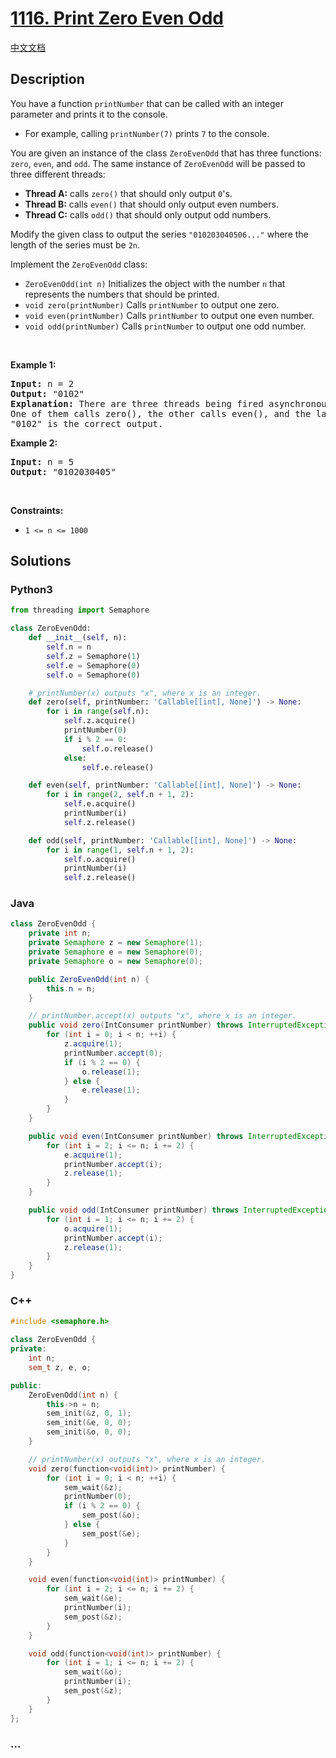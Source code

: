 # [1116. Print Zero Even Odd](https://leetcode.com/problems/print-zero-even-odd)

[中文文档](/solution/1100-1199/1116.Print%20Zero%20Even%20Odd/README.md)

## Description

<p>You have a function <code>printNumber</code> that can be called with an integer parameter and prints it to the console.</p>

<ul>
	<li>For example, calling <code>printNumber(7)</code> prints <code>7</code> to the console.</li>
</ul>

<p>You are given an instance of the class <code>ZeroEvenOdd</code> that has three functions: <code>zero</code>, <code>even</code>, and <code>odd</code>. The same instance of <code>ZeroEvenOdd</code> will be passed to three different threads:</p>

<ul>
	<li><strong>Thread A:</strong> calls <code>zero()</code> that should only output <code>0</code>&#39;s.</li>
	<li><strong>Thread B:</strong> calls <code>even()</code> that should only output even numbers.</li>
	<li><strong>Thread C:</strong> calls <code>odd()</code> that should only output odd numbers.</li>
</ul>

<p>Modify the given class to output the series <code>&quot;010203040506...&quot;</code> where the length of the series must be <code>2n</code>.</p>

<p>Implement the <code>ZeroEvenOdd</code> class:</p>

<ul>
	<li><code>ZeroEvenOdd(int n)</code> Initializes the object with the number <code>n</code> that represents the numbers that should be printed.</li>
	<li><code>void zero(printNumber)</code> Calls <code>printNumber</code> to output one zero.</li>
	<li><code>void even(printNumber)</code> Calls <code>printNumber</code> to output one even number.</li>
	<li><code>void odd(printNumber)</code> Calls <code>printNumber</code> to output one odd number.</li>
</ul>

<p>&nbsp;</p>
<p><strong class="example">Example 1:</strong></p>

<pre>
<strong>Input:</strong> n = 2
<strong>Output:</strong> &quot;0102&quot;
<strong>Explanation:</strong> There are three threads being fired asynchronously.
One of them calls zero(), the other calls even(), and the last one calls odd().
&quot;0102&quot; is the correct output.
</pre>

<p><strong class="example">Example 2:</strong></p>

<pre>
<strong>Input:</strong> n = 5
<strong>Output:</strong> &quot;0102030405&quot;
</pre>

<p>&nbsp;</p>
<p><strong>Constraints:</strong></p>

<ul>
	<li><code>1 &lt;= n &lt;= 1000</code></li>
</ul>

## Solutions

<!-- tabs:start -->

### **Python3**

```python
from threading import Semaphore

class ZeroEvenOdd:
    def __init__(self, n):
        self.n = n
        self.z = Semaphore(1)
        self.e = Semaphore(0)
        self.o = Semaphore(0)

	# printNumber(x) outputs "x", where x is an integer.
    def zero(self, printNumber: 'Callable[[int], None]') -> None:
        for i in range(self.n):
            self.z.acquire()
            printNumber(0)
            if i % 2 == 0:
                self.o.release()
            else:
                self.e.release()

    def even(self, printNumber: 'Callable[[int], None]') -> None:
        for i in range(2, self.n + 1, 2):
            self.e.acquire()
            printNumber(i)
            self.z.release()

    def odd(self, printNumber: 'Callable[[int], None]') -> None:
        for i in range(1, self.n + 1, 2):
            self.o.acquire()
            printNumber(i)
            self.z.release()
```

### **Java**

```java
class ZeroEvenOdd {
    private int n;
    private Semaphore z = new Semaphore(1);
    private Semaphore e = new Semaphore(0);
    private Semaphore o = new Semaphore(0);

    public ZeroEvenOdd(int n) {
        this.n = n;
    }

    // printNumber.accept(x) outputs "x", where x is an integer.
    public void zero(IntConsumer printNumber) throws InterruptedException {
        for (int i = 0; i < n; ++i) {
            z.acquire(1);
            printNumber.accept(0);
            if (i % 2 == 0) {
                o.release(1);
            } else {
                e.release(1);
            }
        }
    }

    public void even(IntConsumer printNumber) throws InterruptedException {
        for (int i = 2; i <= n; i += 2) {
            e.acquire(1);
            printNumber.accept(i);
            z.release(1);
        }
    }

    public void odd(IntConsumer printNumber) throws InterruptedException {
        for (int i = 1; i <= n; i += 2) {
            o.acquire(1);
            printNumber.accept(i);
            z.release(1);
        }
    }
}
```

### **C++**

```cpp
#include <semaphore.h>

class ZeroEvenOdd {
private:
    int n;
    sem_t z, e, o;

public:
    ZeroEvenOdd(int n) {
        this->n = n;
        sem_init(&z, 0, 1);
        sem_init(&e, 0, 0);
        sem_init(&o, 0, 0);
    }

    // printNumber(x) outputs "x", where x is an integer.
    void zero(function<void(int)> printNumber) {
        for (int i = 0; i < n; ++i) {
            sem_wait(&z);
            printNumber(0);
            if (i % 2 == 0) {
                sem_post(&o);
            } else {
                sem_post(&e);
            }
        }
    }

    void even(function<void(int)> printNumber) {
        for (int i = 2; i <= n; i += 2) {
            sem_wait(&e);
            printNumber(i);
            sem_post(&z);
        }
    }

    void odd(function<void(int)> printNumber) {
        for (int i = 1; i <= n; i += 2) {
            sem_wait(&o);
            printNumber(i);
            sem_post(&z);
        }
    }
};
```

### **...**

```

```

<!-- tabs:end -->
